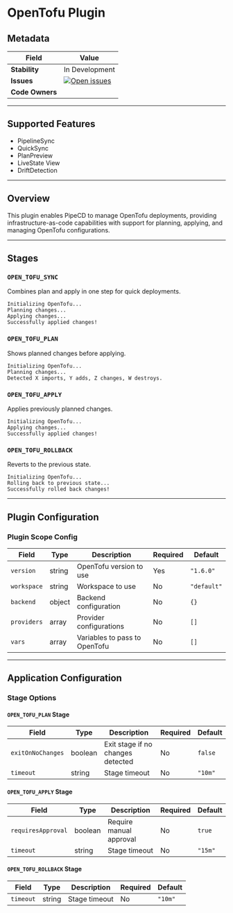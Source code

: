 
# OpenTofu Plugin

## Metadata

| Field         | Value |
|---------------|-------|
| **Stability** | In Development |
| **Issues**    | [![Open issues](https://img.shields.io/github/issues-search/pipe-cd/community-plugins?query=is%3Aissue%20is%3Aopen%20label%3Aplugin%2Fopentofu%20&label=open&color=orange)](https://github.com/pipe-cd/community-plugins/issues?q=is%3Aopen+is%3Aissue+label%3Aplugin%2Fopentofu) |
| **Code Owners** |  |

---

## Supported Features

- PipelineSync
- QuickSync
- PlanPreview
- LiveState View
- DriftDetection

---

## Overview

This plugin enables PipeCD to manage OpenTofu deployments, providing infrastructure-as-code capabilities with support for planning, applying, and managing OpenTofu configurations.

---

## Stages

### `OPEN_TOFU_SYNC`

Combines plan and apply in one step for quick deployments.

```
Initializing OpenTofu...
Planning changes...
Applying changes...
Successfully applied changes!
```

### `OPEN_TOFU_PLAN`

Shows planned changes before applying.

```
Initializing OpenTofu...
Planning changes...
Detected X imports, Y adds, Z changes, W destroys.
```

### `OPEN_TOFU_APPLY`

Applies previously planned changes.

```
Initializing OpenTofu...
Applying changes...
Successfully applied changes!
```

### `OPEN_TOFU_ROLLBACK`

Reverts to the previous state.

```
Initializing OpenTofu...
Rolling back to previous state...
Successfully rolled back changes!
```

---

## Plugin Configuration

### Plugin Scope Config

| Field     | Type   | Description                          | Required | Default    |
|-----------|--------|--------------------------------------|----------|------------|
| `version` | string | OpenTofu version to use              | Yes      | `"1.6.0"`  |
| `workspace` | string | Workspace to use                    | No       | `"default"`|
| `backend` | object | Backend configuration                | No       | `{}`       |
| `providers` | array | Provider configurations             | No       | `[]`       |
| `vars`    | array  | Variables to pass to OpenTofu        | No       | `[]`       |

---


## Application Configuration

### Stage Options

#### `OPEN_TOFU_PLAN` Stage

| Field | Type | Description | Required | Default |
|-|-|-|-|-|
| `exitOnNoChanges` | boolean | Exit stage if no changes detected | No | `false` |
| `timeout` | string | Stage timeout | No | `"10m"` |

#### `OPEN_TOFU_APPLY` Stage

| Field | Type | Description | Required | Default |
|-|-|-|-|-|
| `requiresApproval` | boolean | Require manual approval | No | `true` |
| `timeout` | string | Stage timeout | No | `"15m"` |

#### `OPEN_TOFU_ROLLBACK` Stage

| Field | Type | Description | Required | Default |
|-|-|-|-|-|
| `timeout` | string | Stage timeout | No | `"10m"` |
